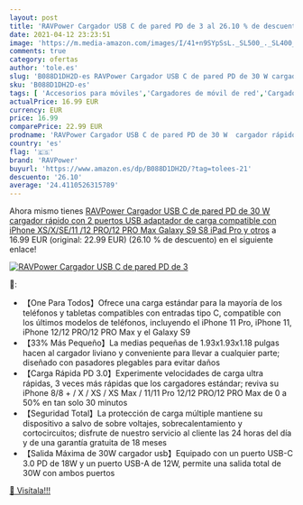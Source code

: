 ```yaml
---
layout: post
title: 'RAVPower Cargador USB C de pared PD de 3 al 26.10 % de descuento'
date: 2021-04-12 23:23:51
image: 'https://m.media-amazon.com/images/I/41+n9SYpSsL._SL500_._SL400_.jpg'
comments: true
category: ofertas
author: 'tole.es'
slug: 'B088D1DH2D-es RAVPower Cargador USB C de pared PD de 30 W cargador...'
sku: 'B088D1DH2D-es'
tags: [ 'Accesorios para móviles','Cargadores de móvil de red','Cargadores para móviles','Comunicación móvil y accesorios','Electrónica','ipad','iphone','ravpower', ]
actualPrice: 16.99 EUR
currency: EUR
price: 16.99
comparePrice: 22.99 EUR
prodname: 'RAVPower Cargador USB C de pared PD de 30 W  cargador rápido con 2 puertos USB  adaptador de carga  compatible con iPhone XS/X/SE/11 /12 PRO/12 PRO Max  Galaxy S9 S8  iPad Pro y otros'
country: 'es'
flag: '🇪🇸'
brand: 'RAVPower'
buyurl: 'https://www.amazon.es/dp/B088D1DH2D/?tag=tolees-21'
descuento: '26.10'
average: '24.4110526315789'
---
```


Ahora mismo tienes [RAVPower Cargador USB C de pared PD de 30 W  cargador rápido con 2 puertos USB  adaptador de carga  compatible con iPhone XS/X/SE/11 /12 PRO/12 PRO Max  Galaxy S9 S8  iPad Pro y otros](https://www.amazon.es/dp/B088D1DH2D/?tag=tolees-21) a 16.99 EUR (original: 22.99 EUR) (26.10 %  de descuento) en el siguiente enlace!

[![RAVPower Cargador USB C de pared PD de 3](https://m.media-amazon.com/images/I/41+n9SYpSsL._SL500_._SL400_.jpg)](https://www.amazon.es/dp/B088D1DH2D/?tag=tolees-21)

🔎:

- 【One Para Todos】Ofrece una carga estándar para la mayoría de los teléfonos y tabletas compatibles con entradas tipo C, compatible con los últimos modelos de teléfonos, incluyendo el iPhone 11 Pro, iPhone 11, iPhone 12/12 PRO/12 PRO Max y el Galaxy S9
- 【33% Más Pequeño】La medias pequeñas de 1.93x1.93x1.18 pulgas hacen al cargador liviano y conveniente para llevar a cualquier parte; diseñado con pasadores plegables para evitar daños
- 【Carga Rápida PD 3.0】Experimente velocidades de carga ultra rápidas, 3 veces más rápidas que los cargadores estándar; reviva su iPhone 8/8 + / X / XS / XS Max / 11/11 Pro 12/12 PRO/12 PRO Max de 0 a 50% en tan solo 30 minutos
- 【Seguridad Total】La protección de carga múltiple mantiene su dispositivo a salvo de sobre voltajes, sobrecalentamiento y cortocircuitos; disfrute de nuestro servicio al cliente las 24 horas del día y de una garantía gratuita de 18 meses
- 【Salida Máxima de 30W cargador usb】Equipado con un puerto USB-C 3.0 PD de 18W y un puerto USB-A de 12W, permite una salida total de 30W con ambos puertos

[🛒 Visítala!!!](https://www.amazon.es/dp/B088D1DH2D/?tag=tolees-21)

